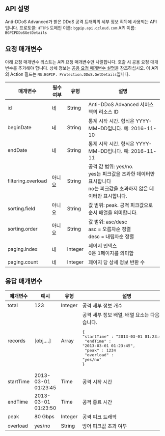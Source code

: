 

## API 설명
Anti-DDoS Advanced가 받은 DDoS 공격 트래픽의 세부 정보 획득에 사용되는 API입니다.
프로토콜: `HTTPS`
도메인 이름: `bgpip.api.qcloud.com`
API 이름: `BGPIPDDoSGetDetails`

## 요청 매개변수
아래 요청 매개변수 리스트는 API 요청 매개변수만 나열합니다. 호출 시 공용 요청 매개변수를 추가해야 합니다. 상세 정보는 [공용 요청 매개변수 설명](https://cloud.tencent.com/document/product/1014/31224)을 참조하십시오. 이 API의 Action 필드는 `NS.BGPIP. Protection.DDoS.GetDetails`입니다.

| 매개변수 | 필수 여부 | 유형 | 설명 |
|---------|---------|---------|---------|
| id | 네 | String | Anti-DDoS Advanced 서비스팩의 리소스 ID |
| beginDate | 네 | String | 통계 시작 시간. 형식은 YYYY-MM-DD입니다. 예: 2016-11-10 |
| endDate | 네 | String | 통계 시작 시간. 형식은 YYYY-MM-DD입니다. 예: 2016-11-11 |
| filtering.overload | 아니요 | String | 공격 값 범위: yes/no.</br>yes는 피크값을 초과한 데이터만 표시합니다 </br>no는 피크값을 초과하지 않은 데이터만 표시합니다. |
| sorting.field | 아니요 | String | 값 범위: peak. 공격 피크값으로 순서 배열을 의미합니다. |
| sorting.order | 아니요 | String | 값 범위: asc/desc</br>asc = 오름차순 정렬</br>desc = 내림차순 정렬 |
| paging.index | 네 | Integer | 페이지 인덱스</br>0은 1페이지를 의미함 |
| paging.count | 네 | Integer | 페이지 당 상세 정보 반환 수 |

## 응답 매개변수

| 매개변수 | 예시 | 유형 | 설명 |
|---------|---------|---------|---------|
| total | 123 | Integer | 공격 세부 정보 개수 |
| records | [obj,…] | Array |	공격 세부 정보 배열, 배열 요소는 다음과 같습니다. <pre>{</br>"startTime" : "2013-03-01 01:23:45", </br> "endTime"   : "2013-03-01 01:23:45",</br> "peak"      : 1234 </br> "overload"  : "yes/no"</br>}</pre> |
| startTime | 2013-03-01</br>01:23:45 | Time |	공격 시작 시간 |
| endTime | 2013-03-01</br>01:23:50 | Time |	공격 종료 시간 |
| peak | 80 Gbps | Integer |	공격 피크 트래픽 |
| overload | yes/no | String |	방어 피크값 초과 여부 |

